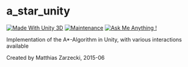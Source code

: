 # a_star_unity

[![Made With Unity 3D](https://img.shields.io/badge/Made%20With-Unity%203D-blue.svg)](https://unity3d.com/de) [![Maintenance](https://img.shields.io/badge/Maintained%3F-no-red.svg)](https://bitbucket.org/lbesson/ansi-colors) [![Ask Me Anything !](https://img.shields.io/badge/Ask%20me-anything-1abc9c.svg)](https://matthewongamedesign.wordpress.com/)

Implementation of the A*-Algorithm in Unity, with various interactions available

Created by Matthias Zarzecki, 2015-06
